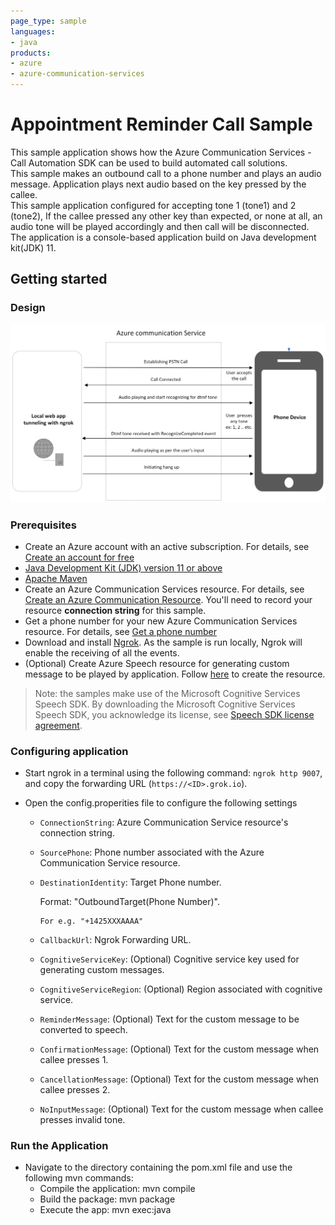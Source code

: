 ```yaml
---
page_type: sample
languages:
- java
products:
- azure
- azure-communication-services
---
```


# Appointment Reminder Call Sample

This sample application shows how the Azure Communication Services - Call Automation SDK can be used to build automated call solutions.  
This sample makes an outbound call to a phone number and plays an audio message. Application plays next audio based on the key pressed by the callee.  
This sample application configured for accepting tone 1 (tone1) and 2 (tone2), If the callee pressed any other key than expected, or none at all, an audio tone will be played accordingly and then call will be disconnected.  
The application is a console-based application build on Java development kit(JDK) 11.  

## Getting started

### Design

![design](./media/recognizeDtmfDesign.png)

### Prerequisites

- Create an Azure account with an active subscription. For details, see [Create an account for free](https://azure.microsoft.com/free/)
- [Java Development Kit (JDK) version 11 or above](https://docs.microsoft.com/azure/developer/java/fundamentals/java-jdk-install)
- [Apache Maven](https://maven.apache.org/download.cgi)
- Create an Azure Communication Services resource. For details, see [Create an Azure Communication Resource](https://docs.microsoft.com/azure/communication-services/quickstarts/create-communication-resource). You'll need to record your resource **connection string** for this sample.
- Get a phone number for your new Azure Communication Services resource. For details, see [Get a phone number](https://learn.microsoft.com/en-us/azure/communication-services/quickstarts/telephony/get-phone-number?tabs=windows&pivots=programming-language-java)
- Download and install [Ngrok](https://www.ngrok.com/download). As the sample is run locally, Ngrok will enable the receiving of all the events.
- (Optional) Create Azure Speech resource for generating custom message to be played by application. Follow [here](https://docs.microsoft.com/azure/cognitive-services/speech-service/overview#try-the-speech-service-for-free) to create the resource.

> Note: the samples make use of the Microsoft Cognitive Services Speech SDK. By downloading the Microsoft Cognitive Services Speech SDK, you acknowledge its license, see [Speech SDK license agreement](https://aka.ms/csspeech/license201809).

### Configuring application

- Start ngrok in a terminal using the following command: `ngrok http 9007`, and copy the forwarding URL (`https://<ID>.grok.io`).
- Open the config.properities file to configure the following settings

    - `ConnectionString`: Azure Communication Service resource's connection string.
    - `SourcePhone`: Phone number associated with the Azure Communication Service resource.
    - `DestinationIdentity`: Target Phone number.

        Format: "OutboundTarget(Phone Number)".

          For e.g. "+1425XXXAAAA"

    - `CallbackUrl`: Ngrok Forwarding URL.
    - `CognitiveServiceKey`: (Optional) Cognitive service key used for generating custom messages.
    - `CognitiveServiceRegion`: (Optional) Region associated with cognitive service.
    - `ReminderMessage`: (Optional) Text for the custom message to be converted to speech.
    - `ConfirmationMessage`: (Optional) Text for the custom message when callee presses 1.
    - `CancellationMessage`: (Optional) Text for the custom message when callee presses 2.
    - `NoInputMessage`: (Optional) Text for the custom message when callee presses invalid tone.

### Run the Application

- Navigate to the directory containing the pom.xml file and use the following mvn commands:
	- Compile the application: mvn compile
	- Build the package: mvn package
	- Execute the app: mvn exec:java
